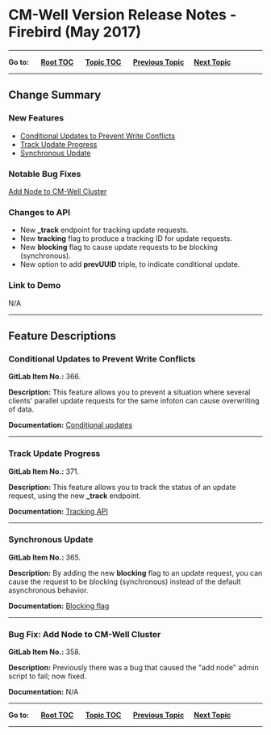 # CM-Well Version Release Notes - Firebird (May 2017) #

----

**Go to:** &nbsp;&nbsp;&nbsp;&nbsp; [**Root TOC**](CM-Well.RootTOC.md) &nbsp;&nbsp;&nbsp;&nbsp; [**Topic TOC**](ReleaseNotes.TOC.md) &nbsp;&nbsp;&nbsp;&nbsp; [**Previous Topic**](ReleaseNotes.Dolphin.Mar.2017.md)&nbsp;&nbsp;&nbsp;&nbsp; [**Next Topic**](ReleaseNotes.Gopher.May.2017.md)  

----

## Change Summary ##

### New Features ###

* [Conditional Updates to Prevent Write Conflicts](#hdr1)
* [Track Update Progress](#hdr2)
* [Synchronous Update](#hdr4)

### Notable Bug Fixes ###
[Add Node to CM-Well Cluster](#hdr4)

### Changes to API	 ###
* New **_track** endpoint for tracking update requests.
* New **tracking** flag to produce a tracking ID for update requests.
* New **blocking** flag to cause update requests to be blocking (synchronous).
* New option to add **prevUUID** triple, to indicate conditional update.

### Link to Demo ###
N/A

------------------------------

## Feature Descriptions ##

<a name="hdr1"></a>
### Conditional Updates to Prevent Write Conflicts ###

**GitLab Item No.:** 366.

**Description:**
This feature allows you to prevent a situation where several clients' parallel update requests for the same infoton can cause overwriting of data.

**Documentation:** 
[Conditional updates](API.UsingConditionalUpdates.md)

----------

<a name="hdr2"></a>
### Track Update Progress ###

**GitLab Item No.:** 371.

**Description:**
This feature allows you to track the status of an update request, using the new **_track** endpoint.

**Documentation:** 
[Tracking API](API.Update.TrackUpdates.md)

----------

<a name="hdr3"></a>
### Synchronous Update ###

**GitLab Item No.:** 365.

**Description:**
By adding the new **blocking** flag to an update request, you can cause the request to be blocking (synchronous) instead of the default asynchronous behavior.

**Documentation:** 
[Blocking flag](API.UsingTheBlockingFlag.md)

----------

<a name="hdr4"></a>
### Bug Fix: Add Node to CM-Well Cluster ###

**GitLab Item No.:** 358.

**Description:**
Previously there was a bug that caused the "add node" admin script to fail; now fixed.

**Documentation:** 
N/A

----

**Go to:** &nbsp;&nbsp;&nbsp;&nbsp; [**Root TOC**](CM-Well.RootTOC.md) &nbsp;&nbsp;&nbsp;&nbsp; [**Topic TOC**](ReleaseNotes.TOC.md) &nbsp;&nbsp;&nbsp;&nbsp; [**Previous Topic**](ReleaseNotes.Dolphin.Mar.2017.md)&nbsp;&nbsp;&nbsp;&nbsp; [**Next Topic**](ReleaseNotes.Gopher.May.2017.md)  

----